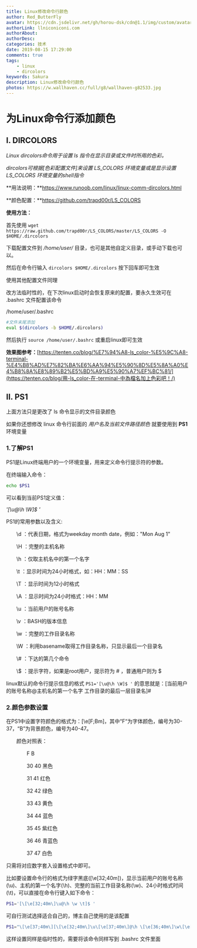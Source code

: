 ```yaml
---
title: Linux修改命令行颜色
author: Red_ButterFly
avatar: https://cdn.jsdelivr.net/gh/horou-dsk/cdn@1.1/img/custom/avatar.png
authorLink: llniconiconi.com
authorAbout: 
authorDesc: 
categories: 技术
date: 2019-08-15 17:29:00
comments: true
tags:
	- linux
	- dircolors
keywords: Sakura
description: Linux修改命令行颜色
photos: https://w.wallhaven.cc/full/g8/wallhaven-g82533.jpg
---
```


# 为Linux命令行添加颜色



## I. DIRCOLORS

*Linux dircolors命令用于设置 ls 指令在显示目录或文件时所用的色彩。*

*dircolors可根据[色彩配置文件]来设置 LS_COLORS 环境变量或是显示设置 LS_COLORS 环境变量的shell指令*

**用法说明：**https://www.runoob.com/linux/linux-comm-dircolors.html

**颜色配置：**https://github.com/trapd00r/LS_COLORS

**使用方法：**

首先使用  ```wget https://raw.github.com/trapd00r/LS_COLORS/master/LS_COLORS -O $HOME/.dircolors```

下载配置文件到 */home/user/* 目录，也可是其他自定义目录，或手动下载也可以。

然后在命令行输入 ```dircolors $HOME/.dircolors``` 按下回车即可生效

使用其他配置文件同理

改方法临时性的，在下次linux启动时会恢复原来的配置，要永久生效可在 .bashrc 文件配置该命令

/home/user/.bashrc

```bash
#文件末尾添加
eval $(dircolors -b $HOME/.dircolors)
```

然后执行 ```source /home/user/.bashrc``` 或重启linux即可生效

**效果图参考：**[https://tenten.co/blog/%E7%94%A8-ls_color-%E5%9C%A8-terminal-%E4%B8%AD%E7%82%BA%E6%AA%94%E5%90%8D%E5%8A%A0%E4%B8%8A%E8%89%B2%E5%BD%A9%E5%90%A7%EF%BC%81/](https://tenten.co/blog/用-ls_color-在-terminal-中為檔名加上色彩吧！/)

## II. PS1

上面方法只是更改了 ls 命令显示的文件目录颜色

如果你还想修改 linux 命令行前面的 *用户名及当前文件路径颜色* 就要使用到 **PS1** 环境变量

### 1.了解PS1

PS1是Linux终端用户的一个环境变量，用来定义命令行提示符的参数。

在终端输入命令：

```bash
echo $PS1
```

可以看到当前PS1定义值：

*'[\u@\h \W]$ '*

PS1的常用参数以及含义:

　　\d ：代表日期，格式为weekday month date，例如："Mon Aug 1"

　　\H ：完整的主机名称

　　\h ：仅取主机名中的第一个名字

　　\t ：显示时间为24小时格式，如：HH：MM：SS

　　\T ：显示时间为12小时格式

　　\A ：显示时间为24小时格式：HH：MM

　　\u ：当前用户的账号名称

　　\v ：BASH的版本信息

　　\w ：完整的工作目录名称

　　\W ：利用basename取得工作目录名称，只显示最后一个目录名

　　\\# ：下达的第几个命令

　　\\$ ：提示字符，如果是root用户，提示符为 # ，普通用户则为 $

linux默认的命令行提示信息的格式 ```PS1='[\u@\h \W]$ '``` 的意思就是：[当前用户的账号名称@主机名的第一个名字 工作目录的最后一层目录名]#

### 2.颜色参数设置

在PS1中设置字符颜色的格式为：[\e[F;Bm]，其中“F“为字体颜色，编号为30-37，“B”为背景颜色，编号为40-47。

　　颜色对照表：

　　　　F	B

　　　　30  40  黑色

　　　　31  41  红色

　　　　32  42  绿色

　　　　33  43  黄色

　　　　34  44  蓝色

　　　　35  45  紫红色

　　　　36  46  青蓝色

　　　　37  47  白色

只需将对应数字套入设置格式中即可。

比如要设置命令行的格式为绿字黑底([\e[32;40m])，显示当前用户的账号名称(\u)、主机的第一个名字(\h)、完整的当前工作目录名称(\w)、24小时格式时间(\t)，可以直接在命令行键入如下命令：

```bash
PS1='[\[\e[32;40m\]\u@\h \w \t]$ '
```

可自行测试选择适合自己的，博主自己使用的是该配置

```bash
PS1="\[\e[37;40m\][\[\e[32;40m\]\u\[\e[37;40m\]@\h \[\e[36;40m\]\w\[\e[0m\]]\\$ "
```

这样设置同样是临时性的，需要将该命令同样写到 .bashrc 文件里面

